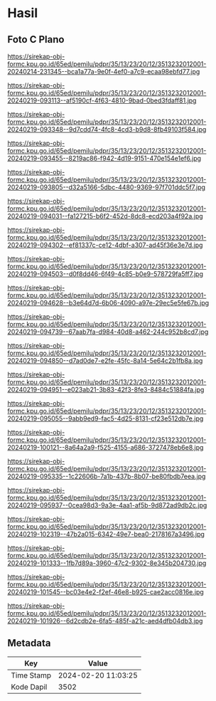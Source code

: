# Hasil

## Foto C Plano

https://sirekap-obj-formc.kpu.go.id/65ed/pemilu/pdpr/35/13/23/20/12/3513232012001-20240214-231345--bca1a77a-9e0f-4ef0-a7c9-ecaa98ebfd77.jpg

https://sirekap-obj-formc.kpu.go.id/65ed/pemilu/pdpr/35/13/23/20/12/3513232012001-20240219-093113--af5190cf-4f63-4810-9bad-0bed3fdaff81.jpg

https://sirekap-obj-formc.kpu.go.id/65ed/pemilu/pdpr/35/13/23/20/12/3513232012001-20240219-093348--9d7cdd74-4fc8-4cd3-b9d8-8fb49103f584.jpg

https://sirekap-obj-formc.kpu.go.id/65ed/pemilu/pdpr/35/13/23/20/12/3513232012001-20240219-093455--8219ac86-f942-4d19-9151-470e154e1ef6.jpg

https://sirekap-obj-formc.kpu.go.id/65ed/pemilu/pdpr/35/13/23/20/12/3513232012001-20240219-093805--d32a5166-5dbc-4480-9369-97f701ddc5f7.jpg

https://sirekap-obj-formc.kpu.go.id/65ed/pemilu/pdpr/35/13/23/20/12/3513232012001-20240219-094031--fa127215-b6f2-452d-8dc8-ecd203a4f92a.jpg

https://sirekap-obj-formc.kpu.go.id/65ed/pemilu/pdpr/35/13/23/20/12/3513232012001-20240219-094302--ef81337c-ce12-4dbf-a307-ad45f36e3e7d.jpg

https://sirekap-obj-formc.kpu.go.id/65ed/pemilu/pdpr/35/13/23/20/12/3513232012001-20240219-094503--d0f8dd46-6f49-4c85-b0e9-578729fa5ff7.jpg

https://sirekap-obj-formc.kpu.go.id/65ed/pemilu/pdpr/35/13/23/20/12/3513232012001-20240219-094628--b3e64d7d-6b06-4090-a97e-29ec5e5fe67b.jpg

https://sirekap-obj-formc.kpu.go.id/65ed/pemilu/pdpr/35/13/23/20/12/3513232012001-20240219-094739--67aab7fa-d984-40d8-a462-244c952b8cd7.jpg

https://sirekap-obj-formc.kpu.go.id/65ed/pemilu/pdpr/35/13/23/20/12/3513232012001-20240219-094850--d7ad0de7-e2fe-45fc-8a14-5e64c2b1fb8a.jpg

https://sirekap-obj-formc.kpu.go.id/65ed/pemilu/pdpr/35/13/23/20/12/3513232012001-20240219-094951--e023ab21-3b83-42f3-8fe3-8484c51884fa.jpg

https://sirekap-obj-formc.kpu.go.id/65ed/pemilu/pdpr/35/13/23/20/12/3513232012001-20240219-095055--9abb9ed9-fac5-4d25-8131-cf23e512db7e.jpg

https://sirekap-obj-formc.kpu.go.id/65ed/pemilu/pdpr/35/13/23/20/12/3513232012001-20240219-100121--8a64a2a9-f525-4155-a686-3727478eb6e8.jpg

https://sirekap-obj-formc.kpu.go.id/65ed/pemilu/pdpr/35/13/23/20/12/3513232012001-20240219-095335--1c22606b-7a1b-437b-8b07-be80fbdb7eea.jpg

https://sirekap-obj-formc.kpu.go.id/65ed/pemilu/pdpr/35/13/23/20/12/3513232012001-20240219-095937--0cea98d3-9a3e-4aa1-af5b-9d872ad9db2c.jpg

https://sirekap-obj-formc.kpu.go.id/65ed/pemilu/pdpr/35/13/23/20/12/3513232012001-20240219-102319--47b2a015-6342-49e7-bea0-2178167a3496.jpg

https://sirekap-obj-formc.kpu.go.id/65ed/pemilu/pdpr/35/13/23/20/12/3513232012001-20240219-101333--1fb7d89a-3960-47c2-9302-8e345b204730.jpg

https://sirekap-obj-formc.kpu.go.id/65ed/pemilu/pdpr/35/13/23/20/12/3513232012001-20240219-101545--bc03e4e2-f2ef-46e8-b925-cae2acc0816e.jpg

https://sirekap-obj-formc.kpu.go.id/65ed/pemilu/pdpr/35/13/23/20/12/3513232012001-20240219-101926--6d2cdb2e-6fa5-485f-a21c-aed4dfb04db3.jpg


## Metadata

| Key        | Value               |
| ---------- | ------------------- |
| Time Stamp | 2024-02-20 11:03:25 |
| Kode Dapil | 3502                |



